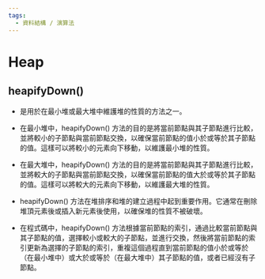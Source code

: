 ```yaml
---
tags:
  - 資料結構 / 演算法
---
```

# Heap 
## heapifyDown() 
* 是用於在最小堆或最大堆中維護堆的性質的方法之一。

* 在最小堆中，heapifyDown() 方法的目的是將當前節點與其子節點進行比較，並將較小的子節點與當前節點交換，以確保當前節點的值小於或等於其子節點的值。這樣可以將較小的元素向下移動，以維護最小堆的性質。

* 在最大堆中，heapifyDown() 方法的目的是將當前節點與其子節點進行比較，並將較大的子節點與當前節點交換，以確保當前節點的值大於或等於其子節點的值。這樣可以將較大的元素向下移動，以維護最大堆的性質。

* heapifyDown() 方法在堆排序和堆的建立過程中起到重要作用。它通常在刪除堆頂元素後或插入新元素後使用，以確保堆的性質不被破壞。

* 在程式碼中，heapifyDown() 方法根據當前節點的索引，通過比較當前節點與其子節點的值，選擇較小或較大的子節點，並進行交換，然後將當前節點的索引更新為選擇的子節點的索引，重複這個過程直到當前節點的值小於或等於（在最小堆中）或大於或等於（在最大堆中）其子節點的值，或者已經沒有子節點。